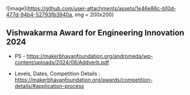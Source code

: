 ![image](https://github.com/user-attachments/assets/1e46e86c-b10d-477d-94b4-52793fb3940a, img = 200x200)

## Vishwakarma Award for Engineering Innovation 2024

- PS - https://makerbhavanfoundation.org/andromeda/wp-content/uploads/2024/08/Addverb.pdf

- Levels, Dates, Competition Details :
https://makerbhavanfoundation.org/awards/competition-details/#application-process
